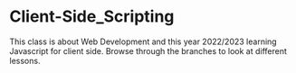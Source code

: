 # Client-Side_Scripting
This class is about Web Development and this year 2022/2023 learning Javascript for client side.
Browse through the branches to look at different lessons.
